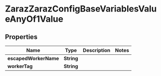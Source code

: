 

# ZarazZarazConfigBaseVariablesValueAnyOf1Value


## Properties

| Name | Type | Description | Notes |
|------------ | ------------- | ------------- | -------------|
|**escapedWorkerName** | **String** |  |  |
|**workerTag** | **String** |  |  |



